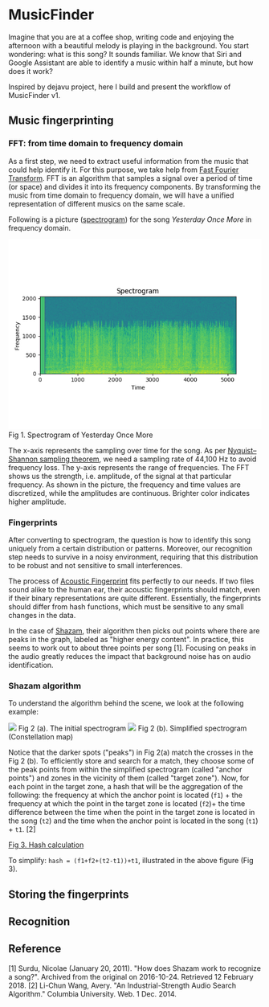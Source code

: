 # MusicFinder
Imagine that you are at a coffee shop, writing code and enjoying the afternoon with a beautiful melody is playing in the background. You start wondering: what is this song? It sounds familiar. We know that Siri and Google Assistant are able to identify a music within half a minute, but how does it work?

Inspired by dejavu project, here I build and present the workflow of MusicFinder v1.

## Music fingerprinting

### FFT: from time domain to frequency domain

As a first step, we need to extract useful information from the music that could help identify it. For this purpose, we take help from [Fast Fourier Transform](https://en.wikipedia.org/wiki/Fast_Fourier_transform). 
FFT is an algorithm that samples a signal over a period of time (or space) and divides it into its frequency components. By transforming the music from time domain to frequency domain, we will have a unified representation of different musics
on the same scale.

Following is a picture ([spectrogram](https://en.wikipedia.org/wiki/Spectrogram)) for the song *Yesterday Once More* in frequency domain. 

<img src="https://github.com/kealyn/MusicFinder/blob/master/Spectro_Original.png" width="600">
                 Fig 1. Spectrogram of Yesterday Once More

The x-axis represents the sampling over time for the song. As per [Nyquist–Shannon sampling theorem](https://en.wikipedia.org/wiki/Nyquist%E2%80%93Shannon_sampling_theorem), we need a sampling rate of 44,100 Hz to avoid frequency loss. The y-axis represents the range of frequencies. The FFT shows us the strength, i.e. amplitude, of the signal at that particular frequency. As shown in the picture, the frequency and time values are discretized, while the amplitudes are continuous. Brighter color indicates higher amplitude.

### Fingerprints

After converting to spectrogram, the question is how to identify this song uniquely from a certain distribution or patterns. Moreover, our recognition step needs to survive in a noisy environment, requiring that this distribution to be robust and not sensitive to small interferences.

The process of [Acoustic Fingerprint](https://en.wikipedia.org/wiki/Acoustic_fingerprint) fits perfectly to our needs. If two files sound alike to the human ear, their acoustic fingerprints should match, even if their binary representations are quite different. Essentially, the fingerprints should differ from hash functions, which must be sensitive to any small changes in the data.

In the case of [Shazam](https://www.shazam.com/), their algorithm then picks out points where there are peaks in the graph, labeled as "higher energy content". In practice, this seems to work out to about three points per song [1]. Focusing on peaks in the audio greatly reduces the impact that background noise has on audio identification. 

### Shazam algorithm

To understand the algorithm behind the scene, we look at the following example:

<img src="https://web.archive.org/web/20161024115723/http://www.soyoucode.com/wp-content/uploads/2011/01/1.png" width="400">
       Fig 2 (a). The initial spectrogram

<img src="https://web.archive.org/web/20161024115723/http://www.soyoucode.com/wp-content/uploads/2011/01/2.png" width="400">
       Fig 2 (b). Simplified spectrogram (Constellation map)

Notice that the darker spots ("peaks") in Fig 2(a) match the crosses in the Fig 2 (b). To efficiently store and search for a match, they choose some of the peak points from within the simplified spectrogram (called "anchor points") and zones in the vicinity of them (called "target zone"). Now, for each point in the target zone, a hash that will be the aggregation of the following: the frequency at which the anchor point is located (`f1`) + the frequency at which the point in the target zone is located (`f2`)+ the time difference between the time when the point in the target zone is located in the song (`t2`) and the time when the anchor point is located in the song (`t1`) + `t1`. [2]

[Fig 3. Hash calculation](https://web.archive.org/web/20160324143227/http://www.soyoucode.com/wp-content/uploads/2011/01/4.png)

To simplify: `hash = (f1+f2+(t2-t1))+t1`, illustrated in the above figure (Fig 3).







## Storing the fingerprints



## Recognition



## Reference
[1] Surdu, Nicolae (January 20, 2011). "How does Shazam work to recognize a song?". Archived from the original on 2016-10-24. Retrieved 12 February 2018.
[2]  Li-Chun Wang, Avery. "An Industrial-Strength Audio Search Algorithm." Columbia University. Web. 1 Dec. 2014.
